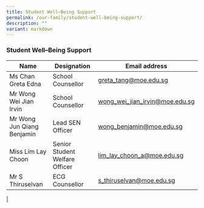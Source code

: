 ```yaml
---
title: Student Well–Being Support
permalink: /our-family/student-well-being-support/
description: ""
variant: markdown
---
```

### Student Well–Being Support

| Name | Designation | Email address |
|---|---|---|
| Ms Chan Greta Edna | School Counsellor | greta_tang@moe.edu.sg |
| Mr Wong Wei Jian Irvin | School Counsellor | wong_wei_jian_irvin@moe.edu.sg |
| Mr Wong Jun Qiang Benjamin  | Lead SEN Officer  | wong_benjamin@moe.edu.sg |
| Miss Lim Lay Choon | Senior Student Welfare Officer  | lim_lay_choon_a@moe.edu.sg |
| Mr S Thiruselvan | ECG Counsellor | s_thiruselvan@moe.edu.sg
|
